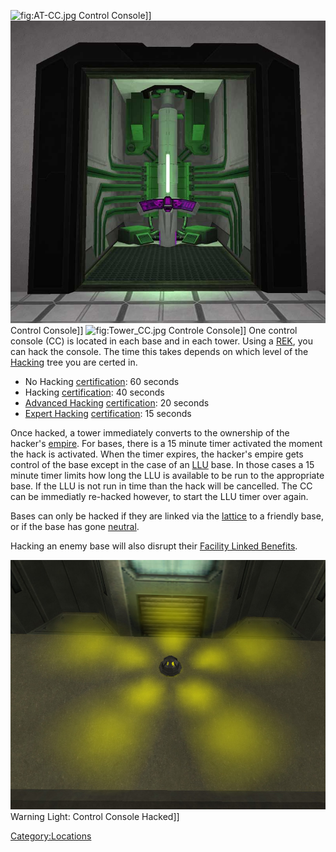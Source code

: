 ![](AT.$1.md.jpg "fig:AT-CC.jpg") Control Console\]\]
![](images/Basecc.jpg "fig:Basecc.jpg") Control Console\]\]
![](images/Tower*CC.jpg "fig:Tower_CC.jpg") Controle Console\]\] One control
console (CC) is located in each base and in each tower. Using a
[REK](Remote_Electronics_Kit.md "wikilink"), you can hack the console. The
time this takes depends on which level of the
[Hacking](<Hacking*(Certification)> "wikilink") tree you are certed in.

- No Hacking [certification](certification.md "wikilink"): 60 seconds
- Hacking [certification](certification.md "wikilink"): 40 seconds
- [Advanced Hacking](Advanced_Hacking.md "wikilink")
  [certification](certification.md "wikilink"): 20 seconds
- [Expert Hacking](Expert_Hacking.md "wikilink")
  [certification](certification.md "wikilink"): 15 seconds

Once hacked, a tower immediately converts to the ownership of the
hacker's [empire](empire.md "wikilink"). For bases, there is a 15 minute
timer activated the moment the hack is activated. When the timer
expires, the hacker's empire gets control of the base except in the case
of an [LLU](LLU.md "wikilink") base. In those cases a 15 minute timer
limits how long the LLU is available to be run to the appropriate base.
If the LLU is not run in time than the hack will be cancelled. The CC
can be immediatly re-hacked however, to start the LLU timer over again.

Bases can only be hacked if they are linked via the
[lattice](lattice.md "wikilink") to a friendly base, or if the base has
gone [neutral](neutral.md "wikilink").

Hacking an enemy base will also disrupt their [Facility Linked
Benefits](Facility_Linked_Benefit.md "wikilink").

![](images/Hacked_light.jpg "fig:Hacked_light.jpg") Warning Light: Control
Console Hacked\]\]

[Category:Locations](Category:Locations.md "wikilink")
